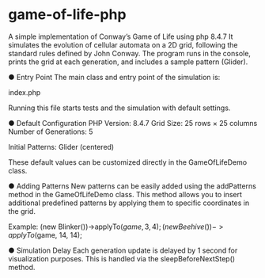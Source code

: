 # game-of-life-php

A simple implementation of Conway’s Game of Life using php 8.4.7
It simulates the evolution of cellular automata on a 2D grid, following the standard rules defined by John Conway.
The program runs in the console, prints the grid at each generation, and includes a sample pattern (Glider).


● Entry Point
The main class and entry point of the simulation is:

index.php

Running this file starts tests and the simulation with default settings.

● Default Configuration
PHP Version: 8.4.7
Grid Size: 25 rows × 25 columns
Number of Generations: 5

Initial Patterns:
Glider (centered)

These default values can be customized directly in the GameOfLifeDemo class.

● Adding Patterns
New patterns can be easily added using the addPatterns method in the GameOfLifeDemo class. This method allows you to insert
additional predefined patterns by applying them to specific coordinates in the grid.

Example:
(new Blinker())->applyTo($game, 3, 4);
(new Beehive())->applyTo($game, 14, 14);

● Simulation Delay
Each generation update is delayed by 1 second for visualization purposes.
This is handled via the sleepBeforeNextStep() method.